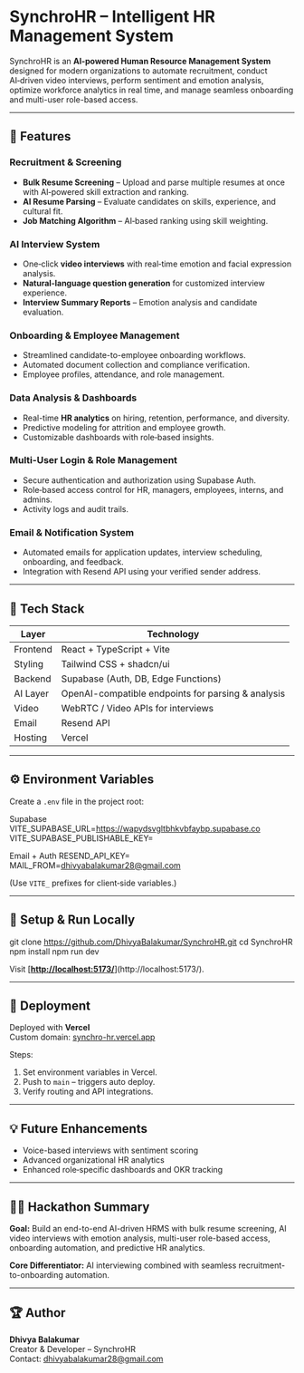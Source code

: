 # SynchroHR – Intelligent HR Management System

SynchroHR is an **AI‑powered Human Resource Management System** designed for modern organizations to automate recruitment, conduct AI‑driven video interviews, perform sentiment and emotion analysis, optimize workforce analytics in real time, and manage seamless onboarding and multi-user role-based access.

---

## 🚀 Features

### Recruitment & Screening
- **Bulk Resume Screening** – Upload and parse multiple resumes at once with AI‑powered skill extraction and ranking.
- **AI Resume Parsing** – Evaluate candidates on skills, experience, and cultural fit.
- **Job Matching Algorithm** – AI‑based ranking using skill weighting.

### AI Interview System
- One‑click **video interviews** with real‑time emotion and facial expression analysis.
- **Natural‑language question generation** for customized interview experience.
- **Interview Summary Reports** – Emotion analysis and candidate evaluation.

### Onboarding & Employee Management
- Streamlined candidate-to-employee onboarding workflows.
- Automated document collection and compliance verification.
- Employee profiles, attendance, and role management.

### Data Analysis & Dashboards
- Real-time **HR analytics** on hiring, retention, performance, and diversity.
- Predictive modeling for attrition and employee growth.
- Customizable dashboards with role‑based insights.

### Multi-User Login & Role Management
- Secure authentication and authorization using Supabase Auth.
- Role‑based access control for HR, managers, employees, interns, and admins.
- Activity logs and audit trails.

### Email & Notification System
- Automated emails for application updates, interview scheduling, onboarding, and feedback.
- Integration with Resend API using your verified sender address.

---

## 🧠 Tech Stack

| Layer       | Technology                                      |
|-------------|------------------------------------------------|
| Frontend    | React + TypeScript + Vite                       |
| Styling     | Tailwind CSS + shadcn/ui                        |
| Backend     | Supabase (Auth, DB, Edge Functions)             |
| AI Layer    | OpenAI-compatible endpoints for parsing & analysis |
| Video       | WebRTC / Video APIs for interviews               |
| Email       | Resend API                                      |
| Hosting     | Vercel                                          |

---

## ⚙️ Environment Variables

Create a `.env` file in the project root:

Supabase
VITE_SUPABASE_URL=https://wapydsvgltbhkvbfaybp.supabase.co
VITE_SUPABASE_PUBLISHABLE_KEY=<your-public-key>

Email + Auth
RESEND_API_KEY=<your-resend-key>
MAIL_FROM=dhivyabalakumar28@gmail.com


(Use `VITE_` prefixes for client‑side variables.)

---

## 🧩 Setup & Run Locally
git clone https://github.com/DhivyaBalakumar/SynchroHR.git
cd SynchroHR
npm install
npm run dev

Visit [[**http://localhost:5173/**](http://localhost:5173/)](http://localhost:5173/).

---

## 🏁 Deployment

Deployed with **Vercel**  
Custom domain: [synchro-hr.vercel.app](https://synchro-hr.vercel.app/)

Steps:
1. Set environment variables in Vercel.
2. Push to `main` – triggers auto deploy.
3. Verify routing and API integrations.

---

## 💡 Future Enhancements
- Voice-based interviews with sentiment scoring  
- Advanced organizational HR analytics  
- Enhanced role‑specific dashboards and OKR tracking  

---

## 👩‍💻 Hackathon Summary

**Goal:** Build an end-to-end AI-driven HRMS with bulk resume screening, AI video interviews with emotion analysis, multi-user role-based access, onboarding automation, and predictive HR analytics.

**Core Differentiator:** AI interviewing combined with seamless recruitment-to-onboarding automation.

---

## 🏆 Author

**Dhivya Balakumar**  
Creator & Developer – SynchroHR  
Contact: [dhivyabalakumar28@gmail.com](mailto:dhivyabalakumar28@gmail.com)
